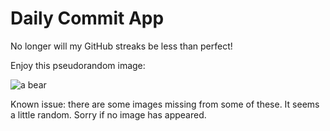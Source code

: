 Daily Commit App
================
No longer will my GitHub streaks be less than perfect!

Enjoy this pseudorandom image:

![a bear](http://placebear.com/100/300 "a bear")

Known issue: there are some images missing from some of these. It seems a little random. Sorry if no image has appeared.